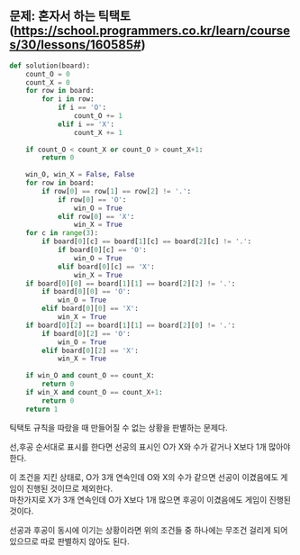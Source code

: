 ## 문제: 혼자서 하는 틱택토 (https://school.programmers.co.kr/learn/courses/30/lessons/160585#)
```python
def solution(board):
    count_O = 0
    count_X = 0
    for row in board:
        for i in row:
            if i == 'O':
                count_O += 1
            elif i == 'X':
                count_X += 1
                
    if count_O < count_X or count_O > count_X+1:
        return 0
    
    win_O, win_X = False, False
    for row in board:
        if row[0] == row[1] == row[2] != '.':
            if row[0] == 'O':
                win_O = True
            elif row[0] == 'X':
                win_X = True
    for c in range(3):
        if board[0][c] == board[1][c] == board[2][c] != '.':
            if board[0][c] == 'O':
                win_O = True
            elif board[0][c] == 'X':
                win_X = True
    if board[0][0] == board[1][1] == board[2][2] != '.':
        if board[0][0] == 'O':
            win_O = True
        elif board[0][0] == 'X':
            win_X = True
    if board[0][2] == board[1][1] == board[2][0] != '.':
        if board[0][2] == 'O':
            win_O = True
        elif board[0][2] == 'X':
            win_X = True
    
    if win_O and count_O == count_X:
        return 0
    if win_X and count_O == count_X+1:
        return 0
    return 1
```
틱택토 규칙을 따랐을 때 만들어질 수 없는 상황을 판별하는 문제다.  

선,후공 순서대로 표시를 한다면 선공의 표시인 O가 X와 수가 같거나 X보다 1개 많아야 한다.  

이 조건을 지킨 상태로, O가 3개 연속인데 O와 X의 수가 같으면 선공이 이겼음에도 게임이 진행된 것이므로 제외한다.  
마찬가지로 X가 3개 연속인데 O가 X보다 1개 많으면 후공이 이겼음에도 게임이 진행된 것이다.  

선공과 후공이 동시에 이기는 상황이라면 위의 조건들 중 하나에는 무조건 걸리게 되어 있으므로 따로 판별하지 않아도 된다.  
